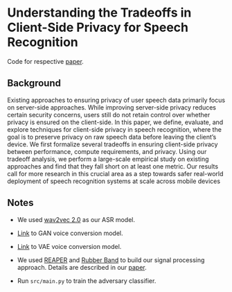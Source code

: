 # Understanding the Tradeoffs in Client-Side Privacy for Speech Recognition

Code for respective [paper](http://www.cs.cmu.edu/~peterw1/website_files/privacy.pdf).

## Background

Existing approaches to ensuring privacy of user speech data primarily focus on server-side approaches. While improving server-side privacy reduces certain security concerns, users still do not retain control over whether privacy is ensured on the client-side. In this paper, we define, evaluate, and explore techniques for client-side privacy in speech recognition, where the goal is to preserve privacy on raw speech data before leaving the client’s device. We first formalize several tradeoffs in ensuring client-side privacy between performance, compute requirements, and privacy. Using our tradeoff analysis, we perform a large-scale empirical study on existing approaches and find that they fall short on at least one metric. Our results call for more research in this crucial area as a step towards safer real-world deployment of speech recognition systems at scale across mobile devices

## Notes

 - We used [wav2vec 2.0](https://github.com/pytorch/fairseq/tree/master/examples/wav2vec) as our ASR model.

 - [Link](https://github.com/jjery2243542/voice_conversion) to GAN voice conversion model.

 - [Link](https://github.com/jjery2243542/adaptive_voice_conversion) to VAE voice conversion model.

 - We used [REAPER](https://github.com/google/REAPER) and [Rubber Band](github.com/breakfastquay/rubberband) to build our signal processing approach. Details are described in our [paper](http://www.cs.cmu.edu/~peterw1/website_files/privacy.pdf).

 - Run `src/main.py` to train the adversary classifier.